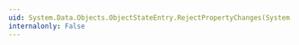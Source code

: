 ```yaml
---
uid: System.Data.Objects.ObjectStateEntry.RejectPropertyChanges(System.String)
internalonly: False
---
```

